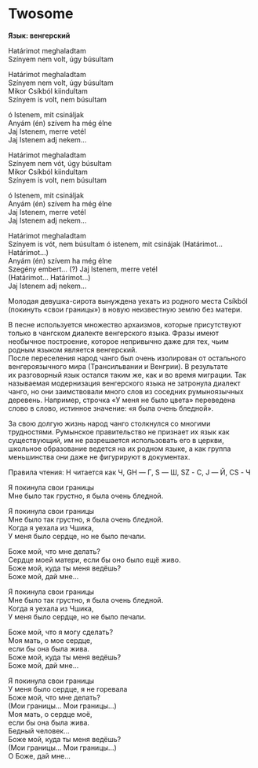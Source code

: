<div>

# Twosome

**Язык: венгерский**

</div>

<div>

Határimot meghaladtam  
Színyem nem volt, úgy búsultam

Határimot meghaladtam  
Színyem nem volt, úgy búsultam  
Mikor Csíkból kiindultam  
Színyem is volt, nem búsultam

ó Istenem, mit csináljak  
Anyám (én) szívem ha még élne  
Jaj Istenem, merre vetél  
Jaj Istenem adj nekem...

Határimot meghaladtam  
Színyem nem vót, úgy búsultam  
Mikor Csíkból kiindultam  
Színyem is volt, nem búsultam

ó Istenem, mit csináljak  
Anyám (én) szívem ha még élne  
Jaj Istenem, merre vetél  
Jaj Istenem adj nekem...

Határimot meghaladtam  
Színyem is vót, nem búsultam ó istenem, mit csinájak (Határimot... Határimot...)  
Anyám (én) szívem ha még élne  
Szegény embert... (?) Jaj Istenem, merre vetél  
(Határimot... Határimot...)  
Jaj Istenem adj nekem...

</div>

<div>

Молодая девушка-сирота вынуждена уехать из родного места Csíkból (покинуть «свои границы») в новую неизвестную землю без матери.

В песне используется множество архаизмов, которые присутствуют только в чангском диалекте венгерского языка. Фразы имеют необычное построение, которое непривычно даже для тех, чьим родным языком является венгерский.  
После переселения народ чанго был очень изолирован от остального венгероязычного мира (Трансильвании и Венгрии). В результате их разговорный язык остался таким же, как и во время миграции. Так называемая модернизация венгерского языка не затронула диалект чанго, но они заимствовали много слов из соседних румыноязычных деревень. Например, строчка «У меня не было цвета» переведена слово в слово, истинное значение: «я была очень бледной».

За свою долгую жизнь народ чанго столкнулся со многими трудностями. Румынское правительство не признает их язык как существующий, им не разрешается использовать его в церкви, школьное образование ведется на их родном языке, а как группа меньшинства они даже не фигурируют в документах.

Правила чтения: H читается как Ч, GH — Г, S — Ш, SZ - С, J — Й, CS - Ч

</div>

<div>
</div>

<div>

Я покинула свои границы  
Мне было так грустно, я была очень бледной.

Я покинула свои границы  
Мне было так грустно, я была очень бледной.  
Когда я уехала из Чшика,  
У меня было сердце, но не было печали.

Боже мой, что мне делать?  
Сердце моей матери, если бы оно было ещё живо.  
Боже мой, куда ты меня ведёшь?  
Боже мой, дай мне...

Я покинула свои границы  
Мне было так грустно, я была очень бледной.  
Когда я уехала из Чшика,  
У меня было сердце, но не было печали.  

Боже мой, что я могу сделать?  
Моя мать, о мое сердце,  
если бы она была жива.  
Боже мой, куда ты меня ведёшь?  
Боже мой, дай мне...

Я покинула свои границы  
У меня было сердце, я не горевала  
Боже мой, что мне делать?  
(Мои границы... Мои границы...)  
Моя мать, о сердце моё,  
если бы она была жива.  
Бедный человек...  
Боже мой, куда ты меня ведёшь?  
(Мои границы... Мои границы...)  
О Боже, дай мне...

</div>
